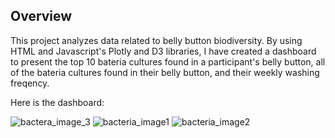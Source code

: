 ## Overview

This project analyzes data related to belly button biodiversity. By using HTML and Javascript's Plotly and D3 libraries,
 I have created a dashboard to present the top 10 bateria cultures found in a participant's belly button, 
all of the bateria cultures found in their belly button, and  their weekly washing freqency. 

 Here is the dashboard:
 

![bactera_image_3](https://user-images.githubusercontent.com/83256206/139916243-c6e432cb-1bf7-4443-9c7e-1d0e8d344740.jpg)
![bacteria_image1](https://user-images.githubusercontent.com/83256206/139916248-d675cda5-1fcc-44d6-85f7-e5d60a302e1c.jpg)
![bacteria_image2](https://user-images.githubusercontent.com/83256206/139916250-4c9cd222-f647-4344-a4b5-f44148abdf8d.png)
